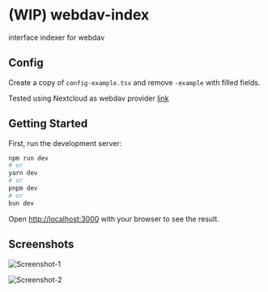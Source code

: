 # (WIP) webdav-index
interface indexer for webdav

## Config

Create a copy of `config-example.tsx` and remove `-example` with filled fields.

Tested using Nextcloud as webdav provider [link](https://docs.nextcloud.com/server/latest/user_manual/en/files/access_webdav.html#accessing-public-shares-over-webdav)

## Getting Started

First, run the development server:

```bash
npm run dev
# or
yarn dev
# or
pnpm dev
# or
bun dev
```

Open [http://localhost:3000](http://localhost:3000) with your browser to see the result.

## Screenshots

![Screenshot-1](https://media.discordapp.net/attachments/1274733447184777236/1274733639854194729/image.png?ex=66c353b7&is=66c20237&hm=36b06ead97ab717329c71ddcf3cf58e6d6763cf7aab205f393b4974d3726349d)

![Screenshot-2](https://media.discordapp.net/attachments/1274733447184777236/1274733874672308255/image.png?ex=66c353ef&is=66c2026f&hm=52e953855c32323fa08106c37fa209ee7b9175aa84f4d2dc1184faebf471a447)
